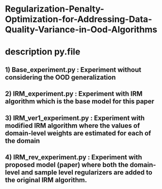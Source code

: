# Regularization-Penalty-Optimization-for-Addressing-Data-Quality-Variance-in-Ood-Algorithms
# description py.file
## 1) Base_experiment.py : Experiment without considering the OOD generalization
## 2) IRM_experiment.py : Experiment with IRM algorithm which is the base model for this paper
## 3) IRM_ver1_experiment.py : Experiment with modified IRM algorithm where the values of domain-level weights are estimated for each of the domain
## 4) IRM_rev_experiment.py : Experiment with proposed model (paper) where both the domain-level and sample level regularizers are added to the original IRM algorithm.
